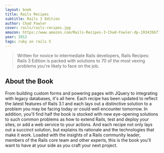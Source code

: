 ```yaml
---
layout: book
title: Rails Recipes
subtitle: Rails 3 Edition
author: Chad Fowler
cover: rails/rails-recipes.jpg
amazon: https://www.amazon.com/Rails-Recipes-3-Chad-Fowler-dp-1934356778/dp/1934356778
year: 2012
tags: ruby on rails 5
---
```


> Written for novice to intermediate Rails developers, Rails Recipes: Rails 3 Edition is packed with solutions to 70 of the most vexing problems you're likely to face on the job. 

## About the Book

From building custom forms and powering pages with JQuery to integrating with legacy databases, it's all here. Each recipe has been updated to reflect the latest features of Rails 3.1 and each lays out a distinctive solution to a problem you may be facing today or could well encounter tomorrow. In addition, you'll find half the book is stocked with new eye-opening solutions to such common problems as how to extend Rails, test and deploy your sites, or add a web service to your actions. And each recipe not only lays out a succinct solution, but explains its rationale and the technologies that make it work. Loaded with the insights of a Rails community leader, members of the Rails core team and other experts, this is the book you'll want to have at your side as you craft your next project.
